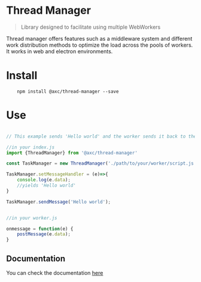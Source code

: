 # Thread Manager
> Library designed to facilitate using multiple WebWorkers


Thread manager offers features such as a middleware system and different work distribution methods to optimize the load across the pools of workers. It works in web and electron environments.

# Install

```shell
    npm install @axc/thread-manager --save
```


# Use

```javascript

// This example sends 'Hello world' and the worker sends it back to the main script so that its printed

//in your index.js
import {ThreadManager} from '@axc/thread-manager'

const TaskManager = new ThreadManager('./path/to/your/worker/script.js');

TaskManager.setMessageHandler = (e)=>{
    console.log(e.data);
    //yields 'Hello world'
}

TaskManager.sendMessage('Hello world');


//in your worker.js

onmessage = function(e) {
    postMessage(e.data);
}

```

## Documentation

You can check the documentation [here](https://alex-mas.github.io/thread-manager/docs)


